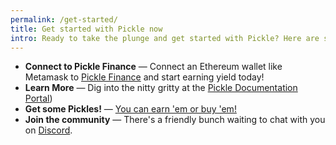 ```yaml
---
permalink: /get-started/
title: Get started with Pickle now
intro: Ready to take the plunge and get started with Pickle? Here are some next steps...
---
```


- **Connect to Pickle Finance** — Connect an Ethereum wallet like Metamask to [Pickle Finance](https://pickle.finance) and start earning yield today!
- **Learn More** — Dig into the nitty gritty at the [Pickle Documentation Portal](https://docs.pickle.finance))
- **Get some Pickles!** — [You can earn 'em or buy 'em!](/get-pickle/)
- **Join the community** — There's a friendly bunch waiting to chat with you on [Discord](http://discord.gg/gR85hmC).
